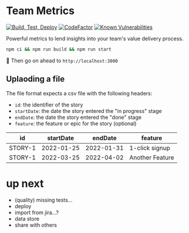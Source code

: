 # Team Metrics

[![Build, Test, Deploy](https://github.com/jessicamann/team-metrics/actions/workflows/deploy.yaml/badge.svg)](https://github.com/jessicamann/team-metrics/actions/workflows/deploy.yaml)
[![CodeFactor](https://www.codefactor.io/repository/github/jessicamann/team-metrics/badge)](https://www.codefactor.io/repository/github/jessicamann/team-metrics)
[![Known Vulnerabilities](https://snyk.io/test/github/jessicamann/team-metrics/badge.svg)](https://snyk.io/test/github/jessicamann/team-metrics)

Powerful metrics to lend insights into your team's value delivery process.

```zsh
npm ci && npm run build && npm run start
```

🚀 Then go on ahead to `http://localhost:3000`

## Uplaoding a file

The file format expects a csv file with the following headers:

- `id`: the identifier of the story
- `startDate`: the date the story entered the "in progress" stage
- `endDate`: the date the story entered the "done" stage
- `feature`: the feature or epic for the story (optional)

| id      | startDate  | endDate    | feature         |
| ------- | ---------- | ---------- | --------------- |
| STORY-1 | 2022-01-25 | 2022-01-31 | 1-click signup  |
| STORY-1 | 2022-03-25 | 2022-04-02 | Another Feature |

# up next

- (quality) missing tests...
- deploy
- import from jira...?
- data store
- share with others
